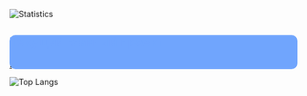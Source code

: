 ![Statistics](https://github-readme-stats.vercel.app/api?username=LedinecMing&show_icons=true&theme=tokyonight&custom_title=Статистика&count_private=true&locale=ru)

<div style="background-color: 70a5fd; border-radius: 10px;">
  <h2 style="color: 70a5fd;">Текущий главный проект</h2>
  <a href=https://raw.githubusercontent.com/LedinecMing/D3ngine/main/README.md>.</a>
</div>

![Top Langs](https://github-readme-stats.vercel.app/api/top-langs/?username=LedinecMing&theme=tokyonight&custom_title=Используемые+языки&locale=ru)

